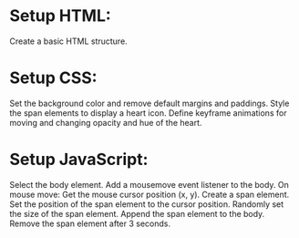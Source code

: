 # Setup HTML:

Create a basic HTML structure.

# Setup CSS:

Set the background color and remove default margins and paddings.
Style the span elements to display a heart icon.
Define keyframe animations for moving and changing opacity and hue of the heart.

# Setup JavaScript:

Select the body element.
Add a mousemove event listener to the body.
On mouse move:
Get the mouse cursor position (x, y).
Create a span element.
Set the position of the span element to the cursor position.
Randomly set the size of the span element.
Append the span element to the body.
Remove the span element after 3 seconds.
